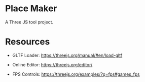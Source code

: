 # Place Maker

A Three JS tool project. 

# Resources

- GLTF Loader: https://threejs.org/manual/#en/load-gltf

- Online Editor: https://threejs.org/editor/

- FPS Controls: https://threejs.org/examples/?q=fps#games_fps